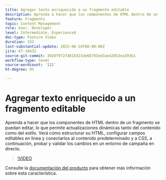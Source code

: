 ```yaml
---
title: Agregar texto enriquecido a un fragmento editable
description: Aprenda a hacer que los componentes de HTML dentro de un fragmento se puedan editar, lo que permite actualizaciones dinámicas tanto del contenido como del estilo. Verá cómo estructurar su HTML, configurar campos editables en línea y conectarlos al contenido predeterminado y a CSS, a continuación, probar y validar los cambios en un entorno de campaña en directo.
feature: Fragments
topic: Content Management
role: User, Developer
level: Intermediate, Experienced
doc-type: Feature Video
duration: 333
last-substantial-update: 2025-06-24T00:00:00Z
jira: KT-18432
source-git-commit: 3028f97274815d21de68793ed3ae42053ea393b1
workflow-type: tm+mt
source-wordcount: '121'
ht-degree: 0%

---
```



# Agregar texto enriquecido a un fragmento editable

Aprenda a hacer que los componentes de HTML dentro de un fragmento se puedan editar, lo que permite actualizaciones dinámicas tanto del contenido como del estilo. Verá cómo estructurar su HTML, configurar campos editables en línea y conectarlos al contenido predeterminado y a CSS, a continuación, probar y validar los cambios en un entorno de campaña en directo.

>[!VIDEO](https://video.tv.adobe.com/v/3464363/?learn=on&enablevpops)

Consulte la [documentación del producto](https://experienceleague.adobe.com/es/docs/journey-optimizer/using/content-management/fragments/customizable-fragments) para obtener más información sobre esta característica.
